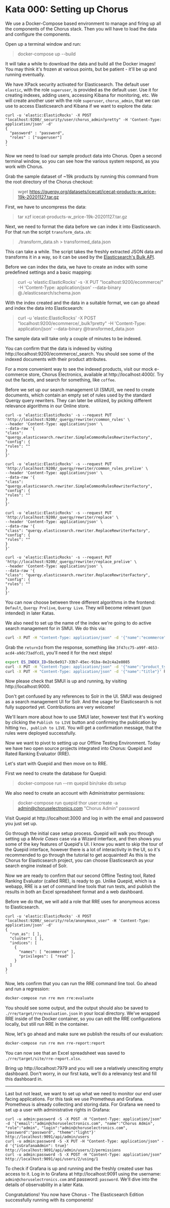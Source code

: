 # Kata 000: Setting up Chorus

We use a Docker-Compose based environment to manage and firing up all the components of the Chorus stack. Then you will have to load the data and configure the components.

Open up a terminal window and run:
> docker-compose up --build

It will take a while to download the data and build all the Docker images!  You may think it's frozen at various points, but be patient - it'll be up and running eventually.

We have XPack security activated for Elasticsearch. The default user `elastic`, with the role `superuser`, is provided as the default user. Use it for creating indexes, adding users, accessing Kibana for monitoring, etc.
We will create another user with the role `superuser`, `chorus_admin`, that we can use to access Elasticsearch and Kibana if we want to explore the data:

```
curl -u 'elastic:ElasticRocks' -X POST "localhost:9200/_security/user/chorus_admin?pretty" -H 'Content-Type: application/json' -d'
{
  "password" : "password",
  "roles" : ["superuser"]
}
'
```

Now we need to load our sample product data into Chorus.  Open a second terminal window, so you can see how the various system respond, as you work with Chorus.

Grab the sample dataset of ~19k products by running this command from the root directory of the Chorus checkout:

> wget https://querqy.org/datasets/icecat/icecat-products-w_price-19k-20201127.tar.gz

First, we have to uncompress the data:

> tar xzf icecat-products-w_price-19k-20201127.tar.gz

Next, we need to format the data before we can index it into Elasticsearch. For that run the script `transform_data.sh`:

> ./transform_data.sh > transformed_data.json

This can take a while. The script takes the freshly extracted JSON data and transforms it in a way, so it can be used by the [Elasticsearch's Bulk API](https://www.elastic.co/guide/en/elasticsearch/reference/current/docs-bulk.html).

Before we can index the data, we have to create an index with some predefined settings and a basic mapping:

> curl -u 'elastic:ElasticRocks' -s -X PUT "localhost:9200/ecommerce/" -H 'Content-Type: application/json' --data-binary @./elasticsearch/schema.json

With the index created and the data in a suitable format, we can go ahead and index the data into Elasticsearch:

> curl -u 'elastic:ElasticRocks' -X POST "localhost:9200/ecommerce/_bulk?pretty" -H 'Content-Type: application/json' --data-binary @transformed_data.json

The sample data will take only a couple of minutes to be indexed.

You can confirm that the data is indexed by visiting http://localhost:9200/ecommerce/_search. You should see some of the indexed documents with their product attributes.

For a more convenient way to see the indexed products, visit our mock e-commerce store, Chorus Electronics, available at http://localhost:4000/. Try out the facets, and search for something, like `coffee`.

Before we set up our search management UI (SMUI), we need to create documents, which contain an empty set of rules used by the standard Querqy query rewriters. They can later be utilized, by picking different relevance algorithms in our Online store.

```
curl -u 'elastic:ElasticRocks' -s --request PUT 'http://localhost:9200/_querqy/rewriter/common_rules' \
--header 'Content-Type: application/json' \
--data-raw '{
"class": "querqy.elasticsearch.rewriter.SimpleCommonRulesRewriterFactory",
"config": {
"rules": ""
}
}'
```
```
curl -u 'elastic:ElasticRocks' -s --request PUT 'http://localhost:9200/_querqy/rewriter/common_rules_prelive' \
--header 'Content-Type: application/json' \
--data-raw '{
"class": "querqy.elasticsearch.rewriter.SimpleCommonRulesRewriterFactory",
"config": {
"rules": ""
}
}'
```
```
curl -u 'elastic:ElasticRocks' -s --request PUT 'http://localhost:9200/_querqy/rewriter/replace' \
--header 'Content-Type: application/json' \
--data-raw '{
"class": "querqy.elasticsearch.rewriter.ReplaceRewriterFactory",
"config": {
"rules": ""
}
}'
```
```
curl -u 'elastic:ElasticRocks' -s --request PUT 'http://localhost:9200/_querqy/rewriter/replace_prelive' \
--header 'Content-Type: application/json' \
--data-raw '{
"class": "querqy.elasticsearch.rewriter.ReplaceRewriterFactory",
"config": {
"rules": ""
}
}'
```

You can now choose between three different algorithms in the frontend: `Default`, `Querqy Prelive`, `Querqy Live`. They will become relevant (pun intended) in later Katas.  

We also need to set up the name of the index we're going to do active search management for in SMUI. We do this via:

```sh
curl -X PUT -H "Content-Type: application/json" -d '{"name":"ecommerce", "description":"Ecommerce Demo"}' http://localhost:9000/api/v1/solr-index
```

Grab the `returnId` from the response, something like `3f47cc75-a99f-4653-acd4-a9dc73adfcd1`, you'll need it for the next steps!

```sh
export ES_INDEX_ID=5bc6e917-33b7-45ec-91ba-8e2c4a2e8085
curl -X PUT -H "Content-Type: application/json" -d '{"name":"product_type"}' http://localhost:9000/api/v1/${ES_INDEX_ID}/suggested-solr-field
curl -X PUT -H "Content-Type: application/json" -d '{"name":"title"}' http://localhost:9000/api/v1/${ES_INDEX_ID}/suggested-solr-field
```

Now please check that SMUI is up and running, by visiting http://localhost:9000.

Don't get confused by any references to Solr in the UI. SMUI was designed as a search management UI for Solr. And the usage for Elasticsearch is not fully supported yet. Contributions are very welcome!

We'll learn more about how to use SMUI later, however test that it's working by clicking the `Publish to LIVE` button and confirming the publication by hitting `Yes, publish to LIVE`. You will get a confirmation message, that the rules were deployed successfully.

Now we want to pivot to setting up our Offline Testing Environment. Today we have two open source projects integrated into Chorus: Quepid and Rated Ranking Evaluator (RRE).

Let's start with Quepid and then move on to RRE.

First we need to create the database for Quepid:

> docker-compose run --rm quepid bin/rake db:setup

We also need to create an account with Administrator permissions:

> docker-compose run quepid thor user:create -a admin@choruselectronics.com "Chorus Admin" password

Visit Quepid at http://localhost:3000 and log in with the email and password you just set up.

Go through the initial case setup process. Quepid will walk you through setting up a _Movie Cases_ case via a Wizard interface, and then shows you some of the key features of Quepid's UI.  I know you want to skip the tour of the Quepid interface, however there is a lot of interactivity in the UI, so it's recommended to go through the tutorial to get acquainted! As this is the Chorus for Elasticsearch project, you can choose Elasticsearch as your search engine instead of Solr.

Now we are ready to confirm that our second Offline Testing tool, Rated Ranking Evaluator (called RRE), is ready to go. Unlike Quepid, which is a webapp, RRE is a set of command line tools that run tests, and publish the results in both an Excel spreadsheet format and a web dashboard.

Before we do that, we will add a role that RRE uses for anonymous access to Elasticsearch.

```
curl -u 'elastic:ElasticRocks' -X POST "localhost:9200/_security/role/anonymous_user" -H 'Content-Type: application/json' -d'
{
  "run_as": [ ],
  "cluster": [ ],
  "indices": [
    {
      "names": [ "ecommerce" ],
      "privileges": [ "read" ]
    }
  ]
}
'
```

Now, lets confirm that you can run the RRE command line tool. Go ahead and run a regression:

```sh
docker-compose run rre mvn rre:evaluate
```

You should see some output, and the output should also be saved to `./rre/target/rre/evaluation.json` in your local directory.  We've wrapped RRE inside of the Docker container, so you can edit the RRE configurations locally, but still run RRE in the container.

Now, let's go ahead and make sure we publish the results of our evaluation:

```sh
docker-compose run rre mvn rre-report:report
```

You can now see that an Excel spreadsheet was saved to `./rre/target/site/rre-report.xlsx`.

Bring up http://localhost:7979 and you will see a relatively unexciting empty dashboard. Don't worry, in our first kata, we'll do a relevancy test and fill this dashboard in.

----
Last but not least, we want to set up what we need to monitor our end user facing applications. For this task we use Prometheus and Grafana. Prometheus is already collecting and storing data. For Grafana we need to set up a user with administrative rights in Grafana:

```
curl -u admin:password -S -X POST -H "Content-Type: application/json" -d '{"email":"admin@choruselectronics.com", "name":"Chorus Admin", "role":"admin", "login":"admin@choruselectronics.com", "password":"password", "theme":"light"}' http://localhost:9091/api/admin/users
curl -u admin:password -S -X PUT -H "Content-Type: application/json" -d '{"isGrafanaAdmin": true}' http://localhost:9091/api/admin/users/2/permissions
curl -u admin:password -S -X POST -H "Content-Type: application/json" http://localhost:9091/api/users/2/using/1
```

To check if Grafana is up and running and the freshly created user has access to it. Log in to Grafana at http://localhost:9091 using the username: `admin@choruselectronics.com` and password: `password`. We'll dive into the details of observability in a later Kata.

Congratulations! You now have Chorus - The Elasticsearch Edition successfully running with its components!
